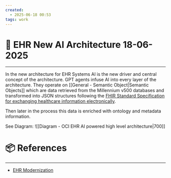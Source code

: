 ```yaml
---
created:
  - 2025-06-18 00:53
tags: work
---
```

# 📃 EHR New AI Architecture 18-06-2025

---

In the new architecture for EHR Systems AI is the new driver and central concept of the architecture.
GPT agents infuse AI into every layer of the architecture. They operate on [[General - Semantic Object|Semantic Objects]] which are data retrieved from the Millennium v500 databases and transformed into JSON structures following the [FHIR Standard Specification for exchanging healthcare information electronically](https://www.hl7.org/fhir/overview.html).

Then later in the process this data is enriched with ontology and metadata information.

See Diagram:
![[Diagram - OCI EHR AI powered high level architecture|700]]

# 📦 References
---
- [EHR Modernization](https://confluence.oraclecorp.com/confluence/display/OCIGBUCA/EHR+Modernization+DDR)